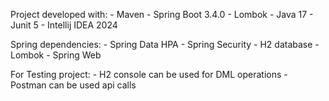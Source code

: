 
Project developed with:
	- Maven
	- Spring Boot 3.4.0
	- Lombok
	- Java 17
	- Junit 5
	- Intellij IDEA 2024
 
Spring dependencies:
	- Spring Data HPA
	- Spring Security
	- H2 database
	- Lombok
	- Spring Web
	
For Testing project:
	- H2 console can be used for DML operations
	- Postman can be used api calls
